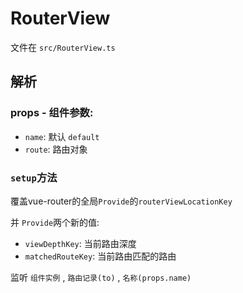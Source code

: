 # RouterView

文件在 `src/RouterView.ts`

## 解析 

### props - 组件参数:

+ `name`: 默认 `default`
+ `route`: 路由对象

### `setup`方法

覆盖vue-router的全局`Provide`的`routerViewLocationKey`

并 `Provide`两个新的值:

+ `viewDepthKey`: 当前路由深度
+ `matchedRouteKey`: 当前路由匹配的路由



监听 `组件实例` , `路由记录(to)` , `名称(props.name)`

